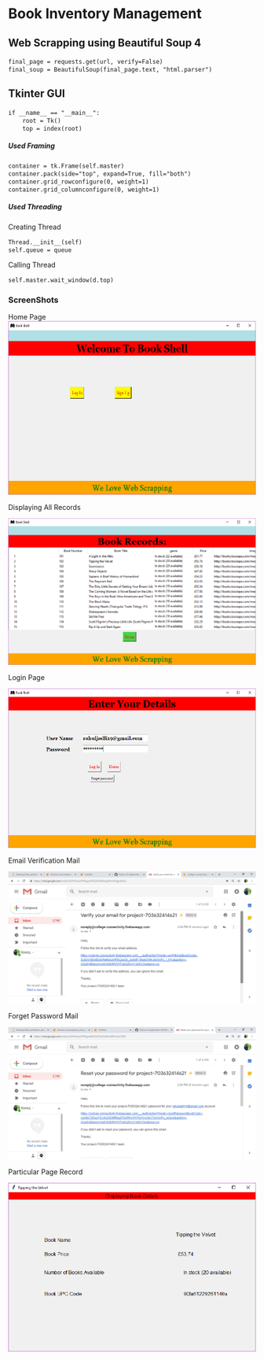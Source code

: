 # Book Inventory Management

## Web Scrapping using Beautiful Soup 4

```
final_page = requests.get(url, verify=False)
final_soup = BeautifulSoup(final_page.text, "html.parser")
```

## Tkinter GUI

```
if __name__ == "__main__":
    root = Tk()
    top = index(root)
```
##### Used Framing

```
container = tk.Frame(self.master)
container.pack(side="top", expand=True, fill="both")
container.grid_rowconfigure(0, weight=1)
container.grid_columnconfigure(0, weight=1)
```

##### Used Threading

Creating Thread
```
Thread.__init__(self)
self.queue = queue
```

Calling Thread
```
self.master.wait_window(d.top)
```

### ScreenShots

Home Page
![alt welcome](https://github.com/rahuljadli/Book-Inventory-Management/blob/master/screen_shots/start.png)

Displaying All Records

![alt welcome](https://github.com/rahuljadli/Book-Inventory-Management/blob/master/screen_shots/all_records.png)

Login Page

![alt welcome](https://github.com/rahuljadli/Book-Inventory-Management/blob/master/screen_shots/login.png)

Email Verification Mail

![alt welcome](https://github.com/rahuljadli/Book-Inventory-Management/blob/master/screen_shots/email_verification.png)

Forget Password Mail

![alt welcome](https://github.com/rahuljadli/Book-Inventory-Management/blob/master/screen_shots/forget_password.png)

Particular Page Record

![alt welcome](https://github.com/rahuljadli/Book-Inventory-Management/blob/master/screen_shots/particular_book_record.png)


